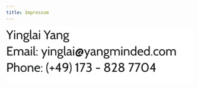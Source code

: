 ```yaml
---
title: Impressum
---
```

![Contact information](images/contacts.svg)

<!----
<a href="#" onClick="location.href = document.referrer; return false;" title="Back" class="button--fill">
  <i class="fas fa-angle-double-left fa"></i>
  Back
</a>
---->

